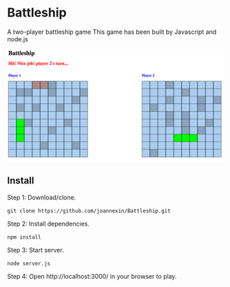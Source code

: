 # Battleship

A two-player battleship game
This game has been built by Javascript and node.js

![Battleship screenshot](https://github.com/joannexin/Battleship/blob/master/public/battleship.png)

## Install

Step 1: Download/clone.
```
git clone https://github.com/joannexin/Battleship.git
```
Step 2: Install dependencies.
```
npm install
```
Step 3: Start server.
```
node server.js
```
Step 4: Open http://localhost:3000/ in your browser to play.
